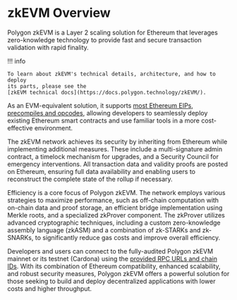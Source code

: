 # zkEVM Overview

Polygon zkEVM is a Layer 2 scaling solution for Ethereum that leverages
zero-knowledge technology to provide fast and secure transaction validation with
rapid finality.

!!! info

    To learn about zkEVM's technical details, architecture, and how to deploy
    its parts, please see the
    [zkEVM technical docs](https://docs.polygon.technology/zkEVM/).

As an EVM-equivalent solution, it supports
[most Ethereum EIPs](https://docs-dev.polygon.technology/zkEVM/architecture/protocol/etrog-upgrade/#eips-support),
[precompiles and opcodes](https://docs-dev.polygon.technology/zkEVM/architecture/protocol/etrog-upgrade/#zkevm-is-almost-type-2),
allowing developers to seamlessly deploy existing Ethereum smart contracts and
use familiar tools in a more cost-effective environment.

The zkEVM network achieves its security by inheriting from Ethereum while
implementing additional measures. These include a multi-signature admin
contract, a timelock mechanism for upgrades, and a Security Council for
emergency interventions. All transaction data and validity proofs are posted on
Ethereum, ensuring full data availability and enabling users to reconstruct the
complete state of the rollup if necessary.

Efficiency is a core focus of Polygon zkEVM. The network employs various
strategies to maximize performance, such as off-chain computation with on-chain
data and proof storage, an efficient bridge implementation using Merkle roots,
and a specialized zkProver component. The zkProver utilizes advanced
cryptographic techniques, including a custom zero-knowledge assembly language
(zkASM) and a combination of zk-STARKs and zk-SNARKs, to significantly reduce
gas costs and improve overall efficiency.

Developers and users can connect to the fully-audited Polygon zkEVM mainnet or
its testnet (Cardona) using the
[provided RPC URLs and chain IDs](https://docs-dev.polygon.technology/zkEVM/get-started/json-rpc/).
With its combination of Ethereum compatibility, enhanced scalability, and robust
security measures, Polygon zkEVM offers a powerful solution for those seeking to
build and deploy decentralized applications with lower costs and higher
throughput.
